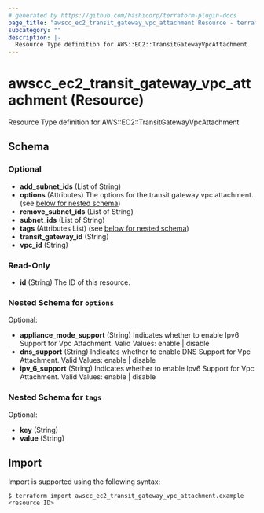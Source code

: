 ```yaml
---
# generated by https://github.com/hashicorp/terraform-plugin-docs
page_title: "awscc_ec2_transit_gateway_vpc_attachment Resource - terraform-provider-awscc"
subcategory: ""
description: |-
  Resource Type definition for AWS::EC2::TransitGatewayVpcAttachment
---
```


# awscc_ec2_transit_gateway_vpc_attachment (Resource)

Resource Type definition for AWS::EC2::TransitGatewayVpcAttachment



<!-- schema generated by tfplugindocs -->
## Schema

### Optional

- **add_subnet_ids** (List of String)
- **options** (Attributes) The options for the transit gateway vpc attachment. (see [below for nested schema](#nestedatt--options))
- **remove_subnet_ids** (List of String)
- **subnet_ids** (List of String)
- **tags** (Attributes List) (see [below for nested schema](#nestedatt--tags))
- **transit_gateway_id** (String)
- **vpc_id** (String)

### Read-Only

- **id** (String) The ID of this resource.

<a id="nestedatt--options"></a>
### Nested Schema for `options`

Optional:

- **appliance_mode_support** (String) Indicates whether to enable Ipv6 Support for Vpc Attachment. Valid Values: enable | disable
- **dns_support** (String) Indicates whether to enable DNS Support for Vpc Attachment. Valid Values: enable | disable
- **ipv_6_support** (String) Indicates whether to enable Ipv6 Support for Vpc Attachment. Valid Values: enable | disable


<a id="nestedatt--tags"></a>
### Nested Schema for `tags`

Optional:

- **key** (String)
- **value** (String)

## Import

Import is supported using the following syntax:

```shell
$ terraform import awscc_ec2_transit_gateway_vpc_attachment.example <resource ID>
```
